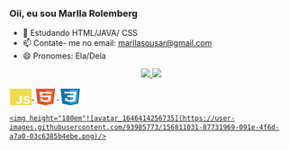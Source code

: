 ### Oii, eu sou Marlla Rolemberg 

- 🌱 Estudando HTML/JAVA/ CSS
- 📫 Contate- me no email: marllasousar@gmail.com
- 😄 Pronomes: Ela/Dela

<div align="center">
  <a href="https://github.com/Mxrlla">
  <img height="180em" src="https://github-readme-stats.vercel.app/api?username=mxrlla&show_icons=true&theme=dracula&include_all_commits=true&count_private=true"/>
  <img height="180em" src="https://github-readme-stats.vercel.app/api/top-langs/?username=mxrlla&layout=compact&langs_count=7&theme=dracula"/>
</div

<div style="display: inline_block"><br>
  <img align="center" alt="Rafa-Js" height="30" width="40" src="https://raw.githubusercontent.com/devicons/devicon/master/icons/javascript/javascript-plain.svg">
  <img align="center" alt="Rafa-HTML" height="30" width="40" src="https://raw.githubusercontent.com/devicons/devicon/master/icons/html5/html5-original.svg">
  <img align="center" alt="Rafa-CSS" height="30" width="40" src="https://raw.githubusercontent.com/devicons/devicon/master/icons/css3/css3-original.svg">
  </div
    
    
<div align="right">
    
    <img height="180em"![avatar_1646414256735](https://user-images.githubusercontent.com/93985773/156811031-87731969-091e-4f6d-a7a0-03c6385b4ebe.png)/>
    
</div
